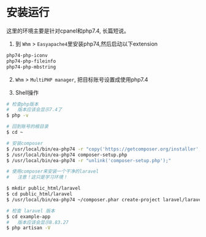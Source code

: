 # 安装运行

这里的环境主要是针对cpanel和php7.4, 长篇短说。

1) 到 `Whm` > `Easyapache4`里安装php74,然后启动以下extension
```sh
php74-php-iconv
php74-php-fileinfo
php74-php-mbstring
```

2) `Whm` > `MultiPHP manager`, 把目标账号设置成使用php7.4

3) Shell操作
```sh
# 检查php版本
#   版本应该会显示7.4了
$ php -v 

# 回到账号的根目录
$ cd ~

# 安装composer
$ /usr/local/bin/ea-php74 -r "copy('https://getcomposer.org/installer', 'composer-setup.php');"
$ /usr/local/bin/ea-php74 composer-setup.php
$ /usr/local/bin/ea-php74 -r "unlink('composer-setup.php');"

# 使用composer来安装一个干净的laravel
#   注意！这只是学习环境！

$ mkdir public_html/laravel
$ cd public_html/laravel
$ /usr/local/bin/ea-php74 ~/composer.phar create-project laravel/laravel example-app --prefer-dist

# 检查 laravel 版本
$ cd example-app
#   版本应该会显示8.83.27
$ php artisan -V
```

